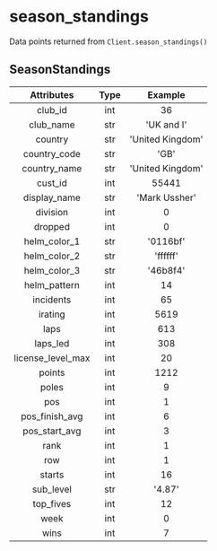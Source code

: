 # season_standings

Data points returned from `Client.season_standings()`

## SeasonStandings

|    Attributes     | Type  |     Example      |
| :---------------: | :---: | :--------------: |
|      club_id      |  int  |        36        |
|     club_name     |  str  |    'UK and I'    |
|      country      |  str  | 'United Kingdom' |
|   country_code    |  str  |       'GB'       |
|   country_name    |  str  | 'United Kingdom' |
|      cust_id      |  int  |      55441       |
|   display_name    |  str  |  'Mark Ussher'   |
|     division      |  int  |        0         |
|      dropped      |  int  |        0         |
|   helm_color_1    |  str  |     '0116bf'     |
|   helm_color_2    |  str  |     'ffffff'     |
|   helm_color_3    |  str  |     '46b8f4'     |
|   helm_pattern    |  int  |        14        |
|     incidents     |  int  |        65        |
|      irating      |  int  |       5619       |
|       laps        |  int  |       613        |
|     laps_led      |  int  |       308        |
| license_level_max |  int  |        20        |
|      points       |  int  |       1212       |
|       poles       |  int  |        9         |
|        pos        |  int  |        1         |
|  pos_finish_avg   |  int  |        6         |
|   pos_start_avg   |  int  |        3         |
|       rank        |  int  |        1         |
|        row        |  int  |        1         |
|      starts       |  int  |        16        |
|     sub_level     |  str  |      '4.87'      |
|     top_fives     |  int  |        12        |
|       week        |  int  |        0         |
|       wins        |  int  |        7         |